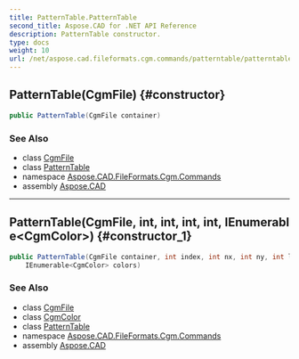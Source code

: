 ```yaml
---
title: PatternTable.PatternTable
second_title: Aspose.CAD for .NET API Reference
description: PatternTable constructor. 
type: docs
weight: 10
url: /net/aspose.cad.fileformats.cgm.commands/patterntable/patterntable/
---
```

## PatternTable(CgmFile) {#constructor}

```csharp
public PatternTable(CgmFile container)
```

### See Also

* class [CgmFile](../../../aspose.cad.fileformats.cgm/cgmfile/)
* class [PatternTable](../)
* namespace [Aspose.CAD.FileFormats.Cgm.Commands](../../patterntable/)
* assembly [Aspose.CAD](../../../)

---

## PatternTable(CgmFile, int, int, int, int, IEnumerable&lt;CgmColor&gt;) {#constructor_1}

```csharp
public PatternTable(CgmFile container, int index, int nx, int ny, int localColorPrecision, 
    IEnumerable<CgmColor> colors)
```

### See Also

* class [CgmFile](../../../aspose.cad.fileformats.cgm/cgmfile/)
* class [CgmColor](../../../aspose.cad.fileformats.cgm.classes/cgmcolor/)
* class [PatternTable](../)
* namespace [Aspose.CAD.FileFormats.Cgm.Commands](../../patterntable/)
* assembly [Aspose.CAD](../../../)


